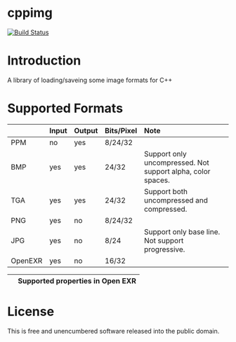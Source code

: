 # cppimg
[![Build Status](https://travis-ci.org/taqu/cppimg.svg?branch=master)](https://travis-ci.org/taqu/cppimg)

# Introduction
A library of loading/saveing some image formats for C++

# Supported Formats

||Input|Output|Bits/Pixel|Note|
|:---|:---|:---|:---|:---|
|PPM|no|yes|8/24/32||
|BMP|yes|yes|24/32|Support only uncompressed. Not support alpha, color spaces.|
|TGA|yes|yes|24/32|Support both uncompressed and compressed.|
|PNG|yes|no|8/24/32||
|JPG|yes|no|8/24|Support only base line. Not support progressive.|
|OpenEXR|yes|no|16/32||

||Supported properties in Open EXR|
|:--|:--|

# License
This is free and unencumbered software released into the public domain.
